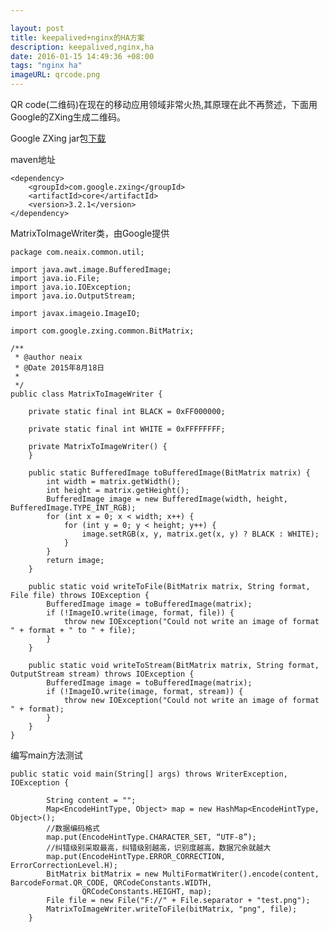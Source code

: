 ```yaml
---

layout: post
title: keepalived+nginx的HA方案
description: keepalived,nginx,ha
date: 2016-01-15 14:49:36 +08:00
tags: "nginx ha"
imageURL: qrcode.png
---
```

QR code(二维码)在现在的移动应用领域非常火热,其原理在此不再赘述，下面用Google的ZXing生成二维码。

Google ZXing jar包[下载](http://central.maven.org/maven2/com/google/zxing/core/3.2.1/core-3.2.1.jar) 

maven地址
	
	<dependency>
		<groupId>com.google.zxing</groupId>
		<artifactId>core</artifactId>
		<version>3.2.1</version>
	</dependency>


MatrixToImageWriter类，由Google提供

	package com.neaix.common.util;
	
	import java.awt.image.BufferedImage;
	import java.io.File;
	import java.io.IOException;
	import java.io.OutputStream;
	
	import javax.imageio.ImageIO;
	
	import com.google.zxing.common.BitMatrix;
	
	/**
	 * @author neaix
	 * @Date 2015年8月18日
	 * 
	 */
	public class MatrixToImageWriter {
	
	    private static final int BLACK = 0xFF000000;
	
	    private static final int WHITE = 0xFFFFFFFF;
	
	    private MatrixToImageWriter() {
	    }
	
	    public static BufferedImage toBufferedImage(BitMatrix matrix) {
	        int width = matrix.getWidth();
	        int height = matrix.getHeight();
	        BufferedImage image = new BufferedImage(width, height, BufferedImage.TYPE_INT_RGB);
	        for (int x = 0; x < width; x++) {
	            for (int y = 0; y < height; y++) {
	                image.setRGB(x, y, matrix.get(x, y) ? BLACK : WHITE);
	            }
	        }
	        return image;
	    }
	
	    public static void writeToFile(BitMatrix matrix, String format, File file) throws IOException {
	        BufferedImage image = toBufferedImage(matrix);
	        if (!ImageIO.write(image, format, file)) {
	            throw new IOException("Could not write an image of format " + format + " to " + file);
	        }
	    }
	
	    public static void writeToStream(BitMatrix matrix, String format, OutputStream stream) throws IOException {
	        BufferedImage image = toBufferedImage(matrix);
	        if (!ImageIO.write(image, format, stream)) {
	            throw new IOException("Could not write an image of format " + format);
	        }
	    }
	}
	
编写main方法测试

	public static void main(String[] args) throws WriterException, IOException {
	
	        String content = "";
	        Map<EncodeHintType, Object> map = new HashMap<EncodeHintType, Object>();
			//数据编码格式
	        map.put(EncodeHintType.CHARACTER_SET, “UTF-8”); 
	        //纠错级别采取最高，纠错级别越高，识别度越高，数据冗余就越大
	        map.put(EncodeHintType.ERROR_CORRECTION, ErrorCorrectionLevel.H);
	        BitMatrix bitMatrix = new MultiFormatWriter().encode(content, BarcodeFormat.QR_CODE, QRCodeConstants.WIDTH,
	                QRCodeConstants.HEIGHT, map);
	        File file = new File("F://" + File.separator + "test.png");
	        MatrixToImageWriter.writeToFile(bitMatrix, "png", file);
	    }





